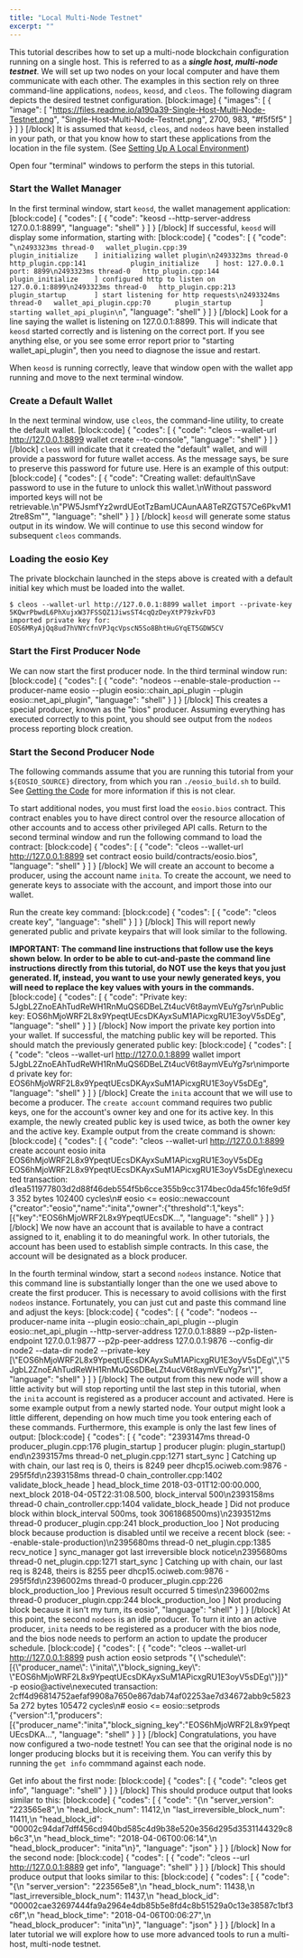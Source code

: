 ```yaml
---
title: "Local Multi-Node Testnet"
excerpt: ""
---
```

This tutorial describes how to set up a multi-node blockchain configuration running on a single host.  This is referred to as a _**single host, multi-node testnet**_.  We will set up two nodes on your local computer and have them communicate with each other.  The examples in this section rely on three command-line applications, `nodeos`, `keosd`, and `cleos`.  The following diagram depicts the desired testnet configuration.
[block:image]
{
  "images": [
    {
      "image": [
        "https://files.readme.io/a190a39-Single-Host-Multi-Node-Testnet.png",
        "Single-Host-Multi-Node-Testnet.png",
        2700,
        983,
        "#f5f5f5"
      ]
    }
  ]
}
[/block]
It is assumed that `keosd`, `cleos`, and `nodeos` have been installed in your path, or that you know how to start these applications from the location in the file system.  (See [Setting Up A Local Environment](Local-Environment))

Open four "terminal" windows to perform the steps in this tutorial.

### Start the Wallet Manager
In the first terminal window, start `keosd`, the wallet management application:
[block:code]
{
  "codes": [
    {
      "code": "keosd --http-server-address 127.0.0.1:8899",
      "language": "shell"
    }
  ]
}
[/block]
If successful, `keosd` will display some information, starting with:
[block:code]
{
  "codes": [
    {
      "code": "```\n2493323ms thread-0   wallet_plugin.cpp:39          plugin_initialize    ] initializing wallet plugin\n2493323ms thread-0   http_plugin.cpp:141           plugin_initialize    ] host: 127.0.0.1 port: 8899\n2493323ms thread-0   http_plugin.cpp:144           plugin_initialize    ] configured http to listen on 127.0.0.1:8899\n2493323ms thread-0   http_plugin.cpp:213           plugin_startup       ] start listening for http requests\n2493324ms thread-0   wallet_api_plugin.cpp:70      plugin_startup       ] starting wallet_api_plugin\n```",
      "language": "shell"
    }
  ]
}
[/block]
Look for a line saying the wallet is listening on 127.0.0.1:8899. This will indicate that `keosd` started correctly and is listening on the correct port. If you see anything else, or you see some error report prior to "starting wallet_api_plugin", then you need to diagnose the issue and restart.

When `keosd` is running correctly, leave that window open with the wallet app running and move to the next terminal window.

### Create a Default Wallet
In the next terminal window, use `cleos`, the command-line utility, to create the default wallet.
[block:code]
{
  "codes": [
    {
      "code": "cleos --wallet-url http://127.0.0.1:8899  wallet create --to-console",
      "language": "shell"
    }
  ]
}
[/block]
`cleos` will indicate that it created the "default" wallet, and will provide a password for future wallet access. As the message says, be sure to preserve this password for future use. Here is an example of this output:
[block:code]
{
  "codes": [
    {
      "code": "Creating wallet: default\nSave password to use in the future to unlock this wallet.\nWithout password imported keys will not be retrievable.\n\"PW5JsmfYz2wrdUEotTzBamUCAunAA8TeRZGT57Ce6PkvM12tre8Sm\"",
      "language": "shell"
    }
  ]
}
[/block]
`keosd` will generate some status output in its window. We will continue to use this second window for subsequent `cleos` commands.

### Loading the eosio Key

The private blockchain launched in the steps above is created with a default initial key which must be loaded into the wallet.

```
$ cleos --wallet-url http://127.0.0.1:8899 wallet import --private-key 5KQwrPbwdL6PhXujxW37FSSQZ1JiwsST4cqQzDeyXtP79zkvFD3
imported private key for: EOS6MRyAjQq8ud7hVNYcfnVPJqcVpscN5So8BhtHuGYqET5GDW5CV
```

### Start the First Producer Node
We can now start the first producer node. In the third terminal window run:
[block:code]
{
  "codes": [
    {
      "code": "nodeos --enable-stale-production --producer-name eosio --plugin eosio::chain_api_plugin --plugin eosio::net_api_plugin",
      "language": "shell"
    }
  ]
}
[/block]
This creates a special producer, known as the "bios" producer. Assuming everything has executed correctly to this point, you should see output from the `nodeos` process reporting block creation.

### Start the Second Producer Node
The following commands assume that you are running this tutorial from your `${EOSIO_SOURCE}` directory, from which you ran `./eosio_build.sh` to build.  See [Getting the Code](Local-Environment#1-getting-the-code) for more information if this is not clear.

To start additional nodes, you must first load the `eosio.bios` contract. This contract enables you to have direct control over the resource allocation of other accounts and to access other privileged API calls. Return to the second terminal window and run the following command to load the contract:
[block:code]
{
  "codes": [
    {
      "code": "cleos --wallet-url http://127.0.0.1:8899 set contract eosio build/contracts/eosio.bios",
      "language": "shell"
    }
  ]
}
[/block]
We will create an account to become a producer, using the account name `inita`.  To create the account, we need to generate keys to associate with the account, and import those into our wallet.

Run the create key command:
[block:code]
{
  "codes": [
    {
      "code": "cleos create key",
      "language": "shell"
    }
  ]
}
[/block]
This will report newly generated public and private keypairs that will look similar to the following.

**IMPORTANT:  The command line instructions that follow use the keys shown below.  In order to be able to cut-and-paste the command line instructions directly from this tutorial, do NOT use the keys that you just generated.  If, instead, you want to use your newly generated keys, you will need to replace the key values with yours in the commands.**
[block:code]
{
  "codes": [
    {
      "code": "Private key: 5JgbL2ZnoEAhTudReWH1RnMuQS6DBeLZt4ucV6t8aymVEuYg7sr\nPublic key: EOS6hMjoWRF2L8x9YpeqtUEcsDKAyxSuM1APicxgRU1E3oyV5sDEg",
      "language": "shell"
    }
  ]
}
[/block]
Now import the private key portion into your wallet. If successful, the matching public key will be reported. This should match the previously generated public key:
[block:code]
{
  "codes": [
    {
      "code": "cleos --wallet-url http://127.0.0.1:8899 wallet import 5JgbL2ZnoEAhTudReWH1RnMuQS6DBeLZt4ucV6t8aymVEuYg7sr\nimported private key for: EOS6hMjoWRF2L8x9YpeqtUEcsDKAyxSuM1APicxgRU1E3oyV5sDEg",
      "language": "shell"
    }
  ]
}
[/block]
Create the `inita` account that we will use to become a producer. The `create account` command requires two public keys, one for the account's owner key and one for its active key.  In this example, the newly created public key is used twice, as both the owner key and the active key. Example output from the create command is shown:
[block:code]
{
  "codes": [
    {
      "code": "cleos --wallet-url http://127.0.0.1:8899 create account eosio inita EOS6hMjoWRF2L8x9YpeqtUEcsDKAyxSuM1APicxgRU1E3oyV5sDEg EOS6hMjoWRF2L8x9YpeqtUEcsDKAyxSuM1APicxgRU1E3oyV5sDEg\nexecuted transaction: d1ea511977803d2d88f46deb554f5b6cce355b9cc3174bec0da45fc16fe9d5f3  352 bytes  102400 cycles\n#         eosio <= eosio::newaccount            {\"creator\":\"eosio\",\"name\":\"inita\",\"owner\":{\"threshold\":1,\"keys\":[{\"key\":\"EOS6hMjoWRF2L8x9YpeqtUEcsDK...",
      "language": "shell"
    }
  ]
}
[/block]
We now have an account that is available to have a contract assigned to it, enabling it to do meaningful work. In other tutorials, the account has been used to establish simple contracts. In this case, the account will be designated as a block producer.

In the fourth terminal window, start a second `nodeos` instance. Notice that this command line is substantially longer than the one we used above to create the first producer. This is necessary to avoid collisions with the first `nodeos` instance. Fortunately, you can just cut and paste this command line and adjust the keys:
[block:code]
{
  "codes": [
    {
      "code": "nodeos --producer-name inita --plugin eosio::chain_api_plugin --plugin eosio::net_api_plugin --http-server-address 127.0.0.1:8889 --p2p-listen-endpoint 127.0.0.1:9877 --p2p-peer-address 127.0.0.1:9876 --config-dir node2 --data-dir node2 --private-key [\\\"EOS6hMjoWRF2L8x9YpeqtUEcsDKAyxSuM1APicxgRU1E3oyV5sDEg\\\",\\\"5JgbL2ZnoEAhTudReWH1RnMuQS6DBeLZt4ucV6t8aymVEuYg7sr\\\"]",
      "language": "shell"
    }
  ]
}
[/block]
The output from this new node will show a little activity but will stop reporting until the last step in this tutorial, when the `inita` account is registered as a producer account and activated. Here is some example output from a newly started node. Your output might look a little different, depending on how much time you took entering each of these commands. Furthermore, this example is only the last few lines of output:
[block:code]
{
  "codes": [
    {
      "code": "2393147ms thread-0   producer_plugin.cpp:176       plugin_startup       ] producer plugin:  plugin_startup() end\n2393157ms thread-0   net_plugin.cpp:1271           start_sync           ] Catching up with chain, our last req is 0, theirs is 8249 peer dhcp15.ociweb.com:9876 - 295f5fd\n2393158ms thread-0   chain_controller.cpp:1402     validate_block_heade ] head_block_time 2018-03-01T12:00:00.000, next_block 2018-04-05T22:31:08.500, block_interval 500\n2393158ms thread-0   chain_controller.cpp:1404     validate_block_heade ] Did not produce block within block_interval 500ms, took 3061868500ms)\n2393512ms thread-0   producer_plugin.cpp:241       block_production_loo ] Not producing block because production is disabled until we receive a recent block (see: --enable-stale-production)\n2395680ms thread-0   net_plugin.cpp:1385           recv_notice          ] sync_manager got last irreversible block notice\n2395680ms thread-0   net_plugin.cpp:1271           start_sync           ] Catching up with chain, our last req is 8248, theirs is 8255 peer dhcp15.ociweb.com:9876 - 295f5fd\n2396002ms thread-0   producer_plugin.cpp:226       block_production_loo ] Previous result occurred 5 times\n2396002ms thread-0   producer_plugin.cpp:244       block_production_loo ] Not producing block because it isn't my turn, its eosio",
      "language": "shell"
    }
  ]
}
[/block]
At this point, the second `nodeos` is an idle producer. To turn it into an active producer, `inita` needs to be registered as a producer with the bios node, and the bios node needs to perform an action to update the producer schedule.
[block:code]
{
  "codes": [
    {
      "code": "cleos --wallet-url http://127.0.0.1:8899 push action eosio setprods \"{ \\\"schedule\\\": [{\\\"producer_name\\\": \\\"inita\\\",\\\"block_signing_key\\\": \\\"EOS6hMjoWRF2L8x9YpeqtUEcsDKAyxSuM1APicxgRU1E3oyV5sDEg\\\"}]}\" -p eosio@active\nexecuted transaction: 2cff4d96814752aefaf9908a7650e867dab74af02253ae7d34672abb9c58235a  272 bytes  105472 cycles\n#         eosio <= eosio::setprods              {\"version\":1,\"producers\":[{\"producer_name\":\"inita\",\"block_signing_key\":\"EOS6hMjoWRF2L8x9YpeqtUEcsDKA...",
      "language": "shell"
    }
  ]
}
[/block]
Congratulations, you have now configured a two-node testnet! You can see that the original node is no longer producing blocks but it is receiving them. You can verify this by running the `get info` commmand against each node.

Get info about the first node:
[block:code]
{
  "codes": [
    {
      "code": "cleos get info",
      "language": "shell"
    }
  ]
}
[/block]
This should produce output that looks similar to this:
[block:code]
{
  "codes": [
    {
      "code": "{\n  \"server_version\": \"223565e8\",\n  \"head_block_num\": 11412,\n  \"last_irreversible_block_num\": 11411,\n  \"head_block_id\": \"00002c94daf7dff456cd940bd585c4d9b38e520e356d295d3531144329c8b6c3\",\n  \"head_block_time\": \"2018-04-06T00:06:14\",\n  \"head_block_producer\": \"inita\"\n}",
      "language": "json"
    }
  ]
}
[/block]
Now for the second node:
[block:code]
{
  "codes": [
    {
      "code": "cleos --url http://127.0.0.1:8889 get info",
      "language": "shell"
    }
  ]
}
[/block]
This should produce output that looks similar to this:
[block:code]
{
  "codes": [
    {
      "code": "{\n  \"server_version\": \"223565e8\",\n  \"head_block_num\": 11438,\n  \"last_irreversible_block_num\": 11437,\n  \"head_block_id\": \"00002cae32697444fa9a2964e4db85b5e8fd4c8b51529a0c13e38587c1bf3c6f\",\n  \"head_block_time\": \"2018-04-06T00:06:27\",\n  \"head_block_producer\": \"inita\"\n}",
      "language": "json"
    }
  ]
}
[/block]
In a later tutorial we will explore how to use more advanced tools to run a multi-host, multi-node testnet.